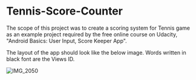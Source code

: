 # Tennis-Score-Counter
The scope of this project was to create a scoring system for Tennis game as an example project required by the free online course on Udacity, "Android Basics: User Input, Score Keeper App".

The layout of the app should look like the below image. Words written in black font are the Views ID.

![IMG_2050](https://user-images.githubusercontent.com/48778834/56477100-3ea52280-64a2-11e9-9742-69c11175de69.JPG)

